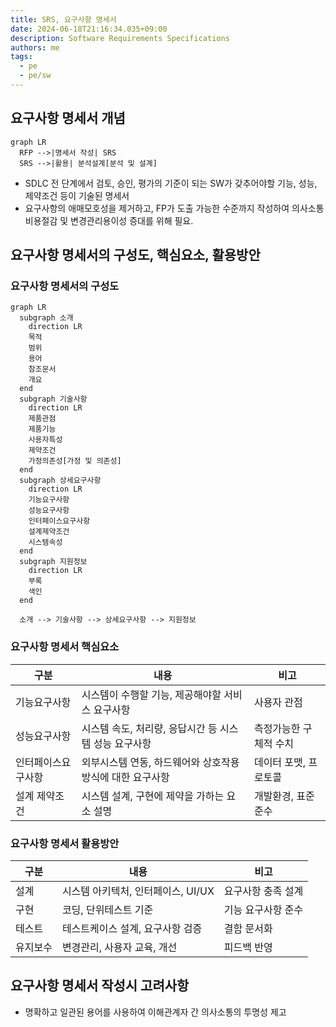 ```yaml
---
title: SRS, 요구사항 명세서
date: 2024-06-18T21:16:34.035+09:00
description: Software Requirements Specifications
authors: me
tags:
  - pe
  - pe/sw
---
```


## 요구사항 명세서 개념

```mermaid
graph LR
  RFP -->|명세서 작성| SRS
  SRS -->|활용| 분석설계[분석 및 설계]
```

- SDLC 전 단계에서 검토, 승인, 평가의 기준이 되는 SW가 갖추어야할 기능, 성능, 제약조건 등이 기술된 명세서
- 요구사항의 애매모호성을 제거하고, FP가 도출 가능한 수준까지 작성하여 의사소통 비용절감 및 변경관리용이성 증대를 위해 필요.

## 요구사항 명세서의 구성도, 핵심요소, 활용방안

### 요구사항 명세서의 구성도

```mermaid
graph LR
  subgraph 소개
    direction LR
    목적
    범위
    용어
    참조문서
    개요
  end
  subgraph 기술사항
    direction LR
    제품관점
    제품기능
    사용자특성
    제약조건
    가정의존성[가정 및 의존성]
  end
  subgraph 상세요구사항
    direction LR
    기능요구사항
    성능요구사항
    인터페이스요구사항
    설계제약조건
    시스템속성
  end
  subgraph 지원정보
    direction LR
    부록
    색인
  end

  소개 --> 기술사항 --> 상세요구사항 --> 지원정보
```

### 요구사항 명세서 핵심요소

| 구분               | 내용                                                      | 비고                   |
| ------------------ | --------------------------------------------------------- | ---------------------- |
| 기능요구사항       | 시스템이 수행할 기능, 제공해야할 서비스 요구사항          | 사용자 관점            |
| 성능요구사항       | 시스템 속도, 처리량, 응답시간 등 시스템 성능 요구사항     | 측정가능한 구체적 수치 |
| 인터페이스요구사항 | 외부시스템 연동, 하드웨어와 상호작용 방식에 대한 요구사항 | 데이터 포맷, 프로토콜  |
| 설계 제약조건      | 시스템 설계, 구현에 제약을 가하는 요소 설명               | 개발환경, 표준 준수    |

### 요구사항 명세서 활용방안

| 구분     | 내용                               | 비고               |
| -------- | ---------------------------------- | ------------------ |
| 설계     | 시스템 아키텍처, 인터페이스, UI/UX | 요구사항 충족 설계 |
| 구현     | 코딩, 단위테스트 기준              | 기능 요구사항 준수 |
| 테스트   | 테스트케이스 설계, 요구사항 검증   | 결함 문서화        |
| 유지보수 | 변경관리, 사용자 교육, 개선        | 피드백 반영        |

## 요구사항 명세서 작성시 고려사항

- 명확하고 일관된 용어를 사용하여 이해관계자 간 의사소통의 투명성 제고
